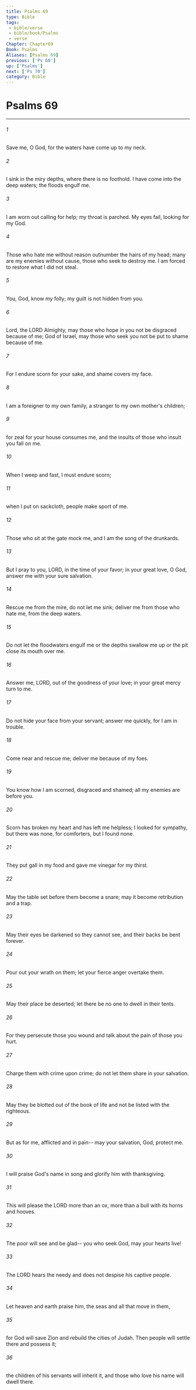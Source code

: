 ```yaml
---
title: Psalms 69
type: Bible
tags:
 - bible/verse
 - bible/book/Psalms
 - verse
Chapter: Chapter69
Book: Psalms
Aliases: [Psalms 69]
previous: ['Ps 68']
up: ['Psalms']
next: ['Ps 70']
category: Bible
---
```

# Psalms 69

***


###### 1 
Save me, O God, for the waters have come up to my neck. 

###### 2 
I sink in the miry depths, where there is no foothold. I have come into the deep waters; the floods engulf me. 

###### 3 
I am worn out calling for help; my throat is parched. My eyes fail, looking for my God. 

###### 4 
Those who hate me without reason outnumber the hairs of my head; many are my enemies without cause, those who seek to destroy me. I am forced to restore what I did not steal. 

###### 5 
You, God, know my folly; my guilt is not hidden from you. 

###### 6 
Lord, the LORD Almighty, may those who hope in you not be disgraced because of me; God of Israel, may those who seek you not be put to shame because of me. 

###### 7 
For I endure scorn for your sake, and shame covers my face. 

###### 8 
I am a foreigner to my own family, a stranger to my own mother's children; 

###### 9 
for zeal for your house consumes me, and the insults of those who insult you fall on me. 

###### 10 
When I weep and fast, I must endure scorn; 

###### 11 
when I put on sackcloth, people make sport of me. 

###### 12 
Those who sit at the gate mock me, and I am the song of the drunkards. 

###### 13 
But I pray to you, LORD, in the time of your favor; in your great love, O God, answer me with your sure salvation. 

###### 14 
Rescue me from the mire, do not let me sink; deliver me from those who hate me, from the deep waters. 

###### 15 
Do not let the floodwaters engulf me or the depths swallow me up or the pit close its mouth over me. 

###### 16 
Answer me, LORD, out of the goodness of your love; in your great mercy turn to me. 

###### 17 
Do not hide your face from your servant; answer me quickly, for I am in trouble. 

###### 18 
Come near and rescue me; deliver me because of my foes. 

###### 19 
You know how I am scorned, disgraced and shamed; all my enemies are before you. 

###### 20 
Scorn has broken my heart and has left me helpless; I looked for sympathy, but there was none, for comforters, but I found none. 

###### 21 
They put gall in my food and gave me vinegar for my thirst. 

###### 22 
May the table set before them become a snare; may it become retribution and a trap. 

###### 23 
May their eyes be darkened so they cannot see, and their backs be bent forever. 

###### 24 
Pour out your wrath on them; let your fierce anger overtake them. 

###### 25 
May their place be deserted; let there be no one to dwell in their tents. 

###### 26 
For they persecute those you wound and talk about the pain of those you hurt. 

###### 27 
Charge them with crime upon crime; do not let them share in your salvation. 

###### 28 
May they be blotted out of the book of life and not be listed with the righteous. 

###### 29 
But as for me, afflicted and in pain-- may your salvation, God, protect me. 

###### 30 
I will praise God's name in song and glorify him with thanksgiving. 

###### 31 
This will please the LORD more than an ox, more than a bull with its horns and hooves. 

###### 32 
The poor will see and be glad-- you who seek God, may your hearts live! 

###### 33 
The LORD hears the needy and does not despise his captive people. 

###### 34 
Let heaven and earth praise him, the seas and all that move in them, 

###### 35 
for God will save Zion and rebuild the cities of Judah. Then people will settle there and possess it; 

###### 36 
the children of his servants will inherit it, and those who love his name will dwell there. 
